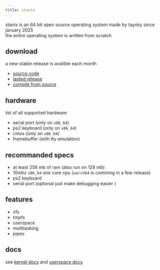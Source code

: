 ```yaml
---
title: stanix
---
```

stanix is an 64 bit open source operating system made by tayoky since january 2025  
the entire operating system is written from scratch

## download
a new stable release is avalible each month
- [source code](https://github.com/tayoky/stanix)
- [lasted release](https://github.com/tayoky/stanix/releases)
- [compile from source](miscellaneous/build)

## hardware
list of all supported hardware  
- serial port (only on `x86_64`)
- ps2 keyboard (only on `x86_64`)
- cmos (only on `x86_64`)
- framebuffer (with tty emulation)

## recommanded specs
- at least 256 mb of ram (also run on 128 mb)
- 10mhz `x86_64` one core cpu (`aarch64` is comming in a few release)
- ps2 keyboard
- serial port (optional just make debugging easier
)

## features
- vfs
- tmpfs
- userspace
- multitasking
- pipes

## docs
see [kernel docs](kernel) and [userspace docs](user)  

